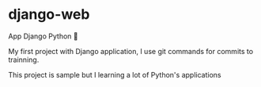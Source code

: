 # django-web


App Django Python 🐍


My first project with Django application, I use git commands for commits to trainning. 

This project is sample but I learning a lot of Python's applications